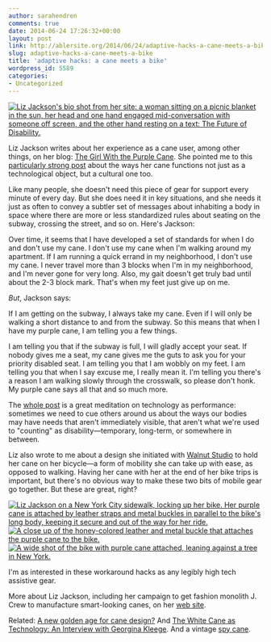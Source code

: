 ```yaml
---
author: sarahendren
comments: true
date: 2014-06-24 17:26:32+00:00
layout: post
link: http://ablersite.org/2014/06/24/adaptive-hacks-a-cane-meets-a-bike/
slug: adaptive-hacks-a-cane-meets-a-bike
title: 'adaptive hacks: a cane meets a bike'
wordpress_id: 5589
categories:
- Uncategorized
---
```


[![Liz Jackson's bio shot from her site: a woman sitting on a picnic blanket in the sun, her head and one hand engaged mid-conversation with someone off screen, and the other hand resting on a text: The Future of Disability.](http://ablersite.files.wordpress.com/2014/06/dsc_0598.jpg)](https://ablersite.files.wordpress.com/2014/06/dsc_0598.jpg)

Liz Jackson writes about her experience as a cane user, among other things, on her blog: [The Girl With the Purple Cane](http://www.thegirlwiththepurplecane.com/). She pointed me to this [particularly strong post](http://www.thegirlwiththepurplecane.com/2013/11/13/what-my-purple-cane-says-to-you/) about the ways her cane functions not just as a technological object, but a cultural one too.

Like many people, she doesn't need this piece of gear for support every minute of every day. But she does need it in key situations, and she needs it just as often to convey a subtler set of messages about inhabiting a body in space where there are more or less standardized rules about seating on the subway, crossing the street, and so on. Here's Jackson:


Over time, it seems that I have developed a set of standards for when I do and don't use my cane. I don't use my cane when I'm walking around my apartment. If I am running a quick errand in my neighborhood, I don't use my cane. I never travel more than 3 blocks when I'm in my neighborhood, and I'm never gone for very long. Also, my gait doesn't get truly bad until about the 2-3 block mark. That's when my feet just give up on me.


_But_, Jackson says:


If I am getting on the subway, I always take my cane. Even if I will only be walking a short distance to and from the subway. So this means that when I have my purple cane, I am telling you a few things.




I am telling you that if the subway is full, I will gladly accept your seat. If nobody gives me a seat, my cane gives me the guts to ask you for your priority disabled seat. I am telling you that I am wobbly on my feet. I am telling you that when I say excuse me, I really mean it. I'm telling you there's a reason I am walking slowly through the crosswalk, so please don't honk. My purple cane says all that and so much more.


The [whole post](http://www.thegirlwiththepurplecane.com/2013/11/13/what-my-purple-cane-says-to-you/) is a great meditation on technology as performance: sometimes we need to cue others around us about the ways our bodies may have needs that aren't immediately visible, that aren't what we're used to "counting" as disability—temporary, long-term, or somewhere in between.

Liz also wrote to me about a design she initiated with [Walnut Studio](http://walnutstudiolo.com/) to hold her cane on her bicycle—a form of mobility she can take up with ease, as opposed to walking. Having her cane with her at the end of her bike trips is important, but there's no obvious way to make these two bits of mobile gear go together. But these are great, right?

[![Liz Jackson on a New York City sidewalk, locking up her bike. Her purple cane is attached by leather straps and metal buckles in parallel to the bike's long body, keeping it secure and out of the way for her ride.](http://ablersite.files.wordpress.com/2014/06/bike-and-me.jpg)](https://ablersite.files.wordpress.com/2014/06/bike-and-me.jpg) [![A close up of the honey-colored leather and metal buckle that attaches the purple cane to the bike.](http://ablersite.files.wordpress.com/2014/06/bike-close-up.jpg)](https://ablersite.files.wordpress.com/2014/06/bike-close-up.jpg) [![A wide shot of the bike with purple cane attached, leaning against a tree in New York.](http://ablersite.files.wordpress.com/2014/06/bike-full.jpg)](https://ablersite.files.wordpress.com/2014/06/bike-full.jpg)

I'm as interested in these workaround hacks as any legibly high tech assistive gear.

More about Liz Jackson, including her campaign to get fashion monolith J. Crew to manufacture smart-looking canes, on her [web site](http://www.thegirlwiththepurplecane.com/).

Related: [A new golden age for cane design?](http://abler.kinja.com/a-new-golden-age-for-cane-design-1474883656) And [The White Cane as Technology: An Interview with Georgina Kleege](http://www.theatlantic.com/technology/archive/2013/11/the-white-cane-as-technology/281167/). And a vintage [spy cane](http://ablersite.org/2013/05/11/cane-camera/).
